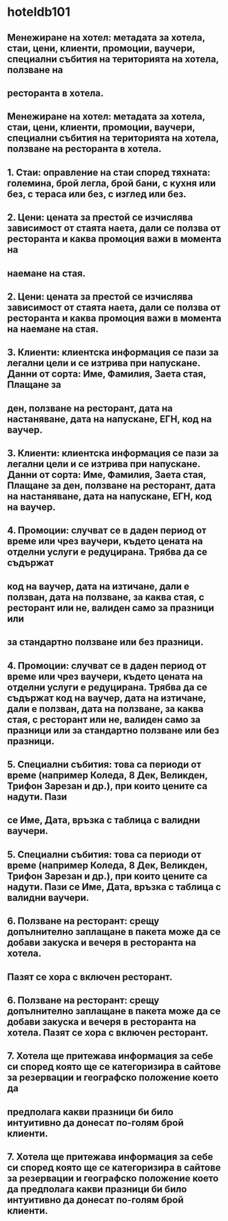  # hoteldb101

## Менежиране на хотел: метадата за хотела, стаи, цени, клиенти, промоции, ваучери, специални събития на територията на хотела, ползване на
## ресторанта в хотела.
## Менежиране на хотел: метадата за хотела, стаи, цени, клиенти, промоции, ваучери, специални събития на територията на хотела, ползване на ресторанта в хотела.
 
## 1. Стаи: оправление на стаи според тяхната: големина, брой легла, брой бани, с кухня или без, с тераса или без, с изглед или без.
 
## 2. Цени: цената за престой се изчислява зависимост от стаята наета, дали се ползва от ресторанта и каква промоция важи в момента на
## наемане на стая.
## 2. Цени: цената за престой се изчислява зависимост от стаята наета, дали се ползва от ресторанта и каква промоция важи в момента на наемане на стая.
 
## 3. Клиенти: клиентска информация се пази за легални цели и се изтрива при напускане. Данни от сорта: Име, Фамилия, Заета стая, Плащане за
## ден, ползване на ресторант, дата на настаняване, дата на напускане, ЕГН, код на ваучер.
## 3. Клиенти: клиентска информация се пази за легални цели и се изтрива при напускане. Данни от сорта: Име, Фамилия, Заета стая, Плащане за ден, ползване на ресторант, дата на настаняване, дата на напускане, ЕГН, код на ваучер.
 
## 4. Промоции: случват се в даден период от време или чрез ваучери, където цената на отделни услуги е редуцирана. Трябва да се съдържат
## код на ваучер, дата на изтичане, дали е ползван, дата на ползване, за каква стая, с ресторант или не, валиден само за празници или
## за стандартно ползване или без празници.
## 4. Промоции: случват се в даден период от време или чрез ваучери, където цената на отделни услуги е редуцирана. Трябва да се съдържат код на ваучер, дата на изтичане, дали е ползван, дата на ползване, за каква стая, с ресторант или не, валиден само за празници или за стандартно ползване или без празници.
 
## 5. Специални събития: това са периоди от време (например Коледа, 8 Дек, Великден, Трифон Зарезан и др.), при които цените са надути. Пази 
## се Име, Дата, връзка с таблица с валидни ваучери.
## 5. Специални събития: това са периоди от време (например Коледа, 8 Дек, Великден, Трифон Зарезан и др.), при които цените са надути. Пази се Име, Дата, връзка с таблица с валидни ваучери.
 
## 6. Ползване на ресторант: срещу допълнително заплащане в пакета може да се добави закуска и вечеря в ресторанта на хотела.
## Пазят се хора с включен ресторант.
## 6. Ползване на ресторант: срещу допълнително заплащане в пакета може да се добави закуска и вечеря в ресторанта на хотела. Пазят се хора с включен ресторант.
 
## 7. Хотела ще притежава информация за себе си според която ще се категоризира в сайтове за резервации и географско положение което да
## предполага какви празници би било интуитивно да донесат по-голям брой клиенти.
## 7. Хотела ще притежава информация за себе си според която ще се категоризира в сайтове за резервации и географско положение което да предполага какви празници би било интуитивно да донесат по-голям брой клиенти.
